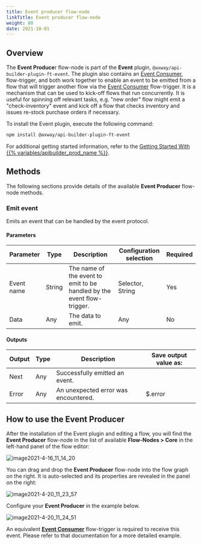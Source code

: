 ```yaml
---
title: Event producer flow-node
linkTitle: Event producer flow-node
weight: 80
date: 2021-10-01
---
```


## Overview

The **Event Produce**r flow-node is part of the **Event** plugin, `@axway/api-builder-plugin-ft-event`. The plugin also contains an [Event Consumer](/docs/developer_guide/flows/flow-triggers/event_consumer_flow-trigger/), flow-trigger, and both work together to enable an event to be emitted from a flow that will trigger another flow via the [Event Consumer](/docs/developer_guide/flows/flow-triggers/event_consumer_flow-trigger/) flow-trigger. It is a mechanism that can be used to kick-off flows that run concurrently. It is useful for spinning off relevant tasks, e.g. "new order" flow might emit a "check-inventory" event and kick off a flow that checks inventory and issues re-stock purchase orders if necessary.

To install the Event plugin, execute the following command:

```bash
npm install @axway/api-builder-plugin-ft-event
```

For additional getting started information, refer to the [Getting Started With {{% variables/apibuilder_prod_name %}}](/docs/getting_started/).

## Methods

The following sections provide details of the available **Event Producer** flow-node methods.

### Emit event

Emits an event that can be handled by the event protocol.

#### Parameters

| Parameter | Type | Description | Configuration selection | Required |
| --- | --- | --- | --- | --- |
| Event name | String | The name of the event to emit to be handled by the event flow-trigger. | Selector, String | Yes |
| Data | Any | The data to emit. | Any | No |

#### Outputs

| Output | Type | Description | Save output value as: |
| --- | --- | --- | --- |
| Next | Any | Successfully emitted an event. |  |
| Error | Any | An unexpected error was encountered. | $.error |

## How to use the Event Producer

After the installation of the Event plugin and editing a flow, you will find the **Event Producer** flow-node in the list of available **Flow-Nodes > Core** in the left-hand panel of the flow editor:

![image2021-4-16_11_14_20](/Images/image2021_4_16_11_14_20.png)

You can drag and drop the **Event Producer** flow-node into the flow graph on the right. It is auto-selected and its properties are revealed in the panel on the right:

![image2021-4-20_11_23_57](/Images/image2021_4_20_11_23_57.png)

Configure your **Event Producer** in the example below.

![image2021-4-20_11_24_51](/Images/image2021_4_20_11_24_51.png)

An equivalent **[Event Consumer](/docs/developer_guide/flows/flow-triggers/event_consumer_flow-trigger/)** flow-trigger is required to receive this event. Please refer to that documentation for a more detailed example.
